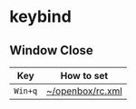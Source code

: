 
# keybind

## Window Close

| Key | How to set |
| --- | --- |
| `Win+q` | [~/openbox/rc.xml](config/openbox/rc.xml#L801) |
